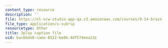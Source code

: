 ```yaml
---
content_type: resource
description: ''
file: https://ol-ocw-studio-app-qa.s3.amazonaws.com/courses/9-14-brain-structure-and-its-origins-spring-2014/bac6bde8caee8522be8b4df574eea13c_555113.srt
file_type: application/x-subrip
resourcetype: Other
title: 3play caption file
uid: bac6bde8-caee-8522-be8b-4df574eea13c
---
```

